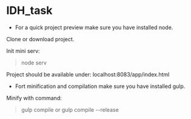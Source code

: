 # IDH_task

- For a quick project preview make sure you have installed node.

Clone or download project.

Init mini serv: 
>node serv

Project should be available under:
localhost:8083/app/index.html

- Fort minification and compilation make sure you have installed gulp.

Minify with command:
>gulp compile
or
>gulp compile --release
